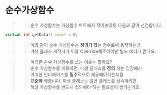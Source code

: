 # 순수가상함수

>> 순수 가상함수는 가상함수 파트에서 적어놓았듯 다음과 같이 선언합니다.  
```C++
virtual int getData() const = 0;
```
>> 이와 같이 순수 가상함수는 **정의가 없는** 함수로써 동작하는데,  
>> 파생 클래스 제작자가 이를 Override해주어야만 빌드 에러가 안나요.  

>> 이러한 순수 가상함수를 쓰는 이유는 뭘까요?  
>> 순수 가상함수를 이용하면, 파생 클래스를 **정의** 하는 입장에서  
>> 어떠한 인터페이스를 **필수**적으로 제공해야하는지를  
>> **표준화** 해줍니다. 파생 클래스는 일반 클래스를 상속하려면,  
>> 해당 가상함수를 반드시 정의해야 하는 필요성이 생기는거죠.  
